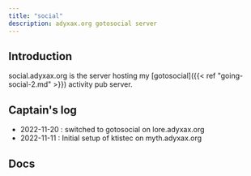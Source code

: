 ```yaml
---
title: "social"
description: adyxax.org gotosocial server
---
```


## Introduction

social.adyxax.org is the server hosting my [gotosocial]({{< ref "going-social-2.md" >}}) activity pub server.

## Captain's log

- 2022-11-20 : switched to gotosocial on lore.adyxax.org
- 2022-11-11 : Initial setup of ktistec on myth.adyxax.org

## Docs
